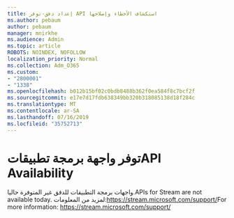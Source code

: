 ```yaml
---
title: إعداد دفق-توفر API استكشاف الأخطاء وإصلاحها
ms.author: pebaum
author: pebaum
manager: mnirkhe
ms.audience: Admin
ms.topic: article
ROBOTS: NOINDEX, NOFOLLOW
localization_priority: Normal
ms.collection: Adm_O365
ms.custom:
- "2800001"
- "1338"
ms.openlocfilehash: b012b15bf02c0bdb8488b362f0ea584f8c7bcf2f
ms.sourcegitcommit: e17e7d17fdb638349bb320b318085138d18f284c
ms.translationtype: MT
ms.contentlocale: ar-SA
ms.lasthandoff: 07/16/2019
ms.locfileid: "35752713"
---
```

# <a name="api-availability"></a><span data-ttu-id="8b7c3-102">توفر واجهة برمجة تطبيقات</span><span class="sxs-lookup"><span data-stu-id="8b7c3-102">API Availability</span></span>

<span data-ttu-id="8b7c3-103">واجهات برمجة التطبيقات للدفق غير المتوفرة حاليا.</span><span class="sxs-lookup"><span data-stu-id="8b7c3-103">APIs for Stream are not available today.</span></span>
<span data-ttu-id="8b7c3-104">لمزيد من المعلومات:https://stream.microsoft.com/support/</span><span class="sxs-lookup"><span data-stu-id="8b7c3-104">For more information: https://stream.microsoft.com/support/</span></span>